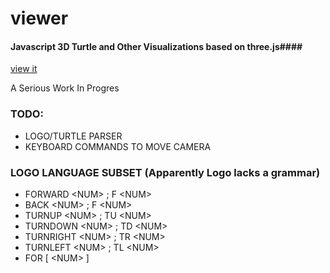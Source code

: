 viewer
=====

#### Javascript 3D Turtle and Other Visualizations based on three.js####

[view it](http://danny.github.com/viewer/viewer.html)

A Serious Work In Progres

### TODO: ###
*  LOGO/TURTLE PARSER
*  KEYBOARD COMMANDS TO MOVE CAMERA
  
  
### LOGO LANGUAGE SUBSET (Apparently Logo lacks a grammar) ###

* FORWARD \<NUM> ; F \<NUM>
* BACK \<NUM> ; F \<NUM>
* TURNUP \<NUM> ; TU \<NUM>
* TURNDOWN \<NUM> ; TD \<NUM>
* TURNRIGHT \<NUM> ; TR \<NUM>
* TURNLEFT \<NUM> ; TL \<NUM>
* FOR [ \<NUM> <EXPRESSION> ]
